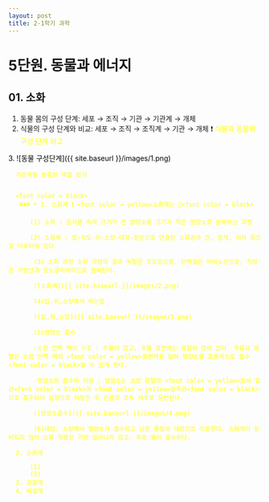 ```yaml
---
layout: post
title: 2-1학기 과학
---
```

# 5단원. 동물과 에너지


## 01. 소화
  1. 동물 몸의 구성 단계:  세포 → 조직 → 기관 → 기관계 → 개체
  2. 식물의 구성 단계와 비교:  세포 → 조직 → 조직계 → 기관 → 개체
  ❗️ <font color = yellow>식물과 동물의 구성 단계 비교
  <font color = black>
  3. ![동물 구성단계]({{ site.baseurl }}/images/1.png)
  <font color = yellow>
  
      기관계들 종류와 역할 암기

  
      <font color = black>
       ### • 1. 소화계 ❗️ <font color = yellow>소화계는 💩<font color = black>

          (1) 소화 : 음식물 속의 크기가 큰 영양소를 크기가 작은 영양소로 분해하는 과정
          
          (2) 소화계 : 입-식도-위-소장-대장-항문으로 연결된 소화관과 간, 쓸개, 이자 등으로 이루어져 있다.

           (3) 소화 과정 소화 과정의 결과 녹말은 포도당으로, 단백질은 아미노산으로, 지방은 지방산과 모노글리세리드로 분해된다.

           ![소화계]({{ site.baseurl }}/images/2.png)

           (4)입,위,소장에서 하는일

           ![입,위,소장]({{ site.baseurl }}/images/3.png)

           (5)영양소 흡수

           -소장 안쪽 벽의 구조 : 주름이 많고, 주름 표면에는 융털이 많이 있다. 주름과 융털은 소장 안쪽 벽의 <font color = yellow>표면적을 넓혀 영양소를 효율적으로 흡수<font color = black>할 수 있게 한다.

           -영양소의 흡수와 이동 : 영양소는 소장 융털의 <font color = yellow>모세 혈관<font color = black>과 <font color = yellow>암죽관<font color = black>으로 흡수되어 심장으로 이동한 후 온몸의 조직 세포로 운반된다.

           ![영양소흡수]({{ site.baseurl }}/images/4.png)

           (6)대장: 소장에서 영양소가 흡수되고 남은 물질이 대장으로 이동한다. 소화액이 분비되지 않아 소화 작용은 거의 일어나지 않고, 주로 물이 흡수된다.

      2. 순환계

          (1)
          (2)
      3. 호흡계
      4. 배설계 
